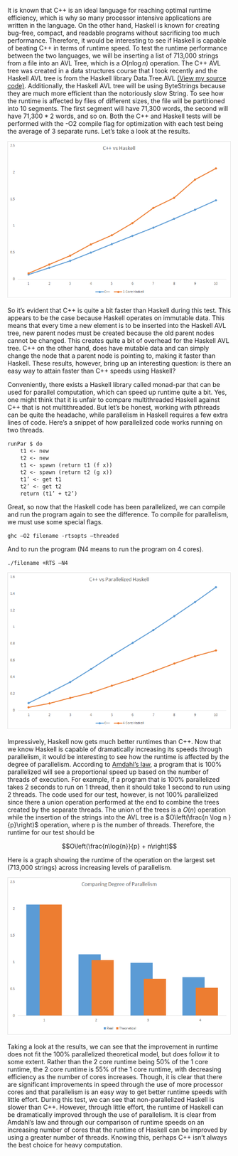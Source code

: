 It is known that C++ is an ideal language for reaching optimal runtime efficiency, which is why so many processor intensive applications are written in the language. On the other hand, Haskell is known for creating bug-free, compact, and readable programs without sacrificing too much performance. Therefore, it would be interesting to see if Haskell is capable of beating C++ in terms of runtime speed.
To test the runtime performance between the two languages, we will be inserting a list of 713,000 strings from a file into an AVL Tree, which is a $O(n \log n)$ operation. The C++ AVL tree was created in a data structures course that I took recently and the Haskell AVL tree is from the Haskell library Data.Tree.AVL [(View my source code)](https://github.com/CheriPai/AVLComparison). Additionally, the Haskell AVL tree will be using ByteStrings because they are much more efficient than the notoriously slow String. To see how the runtime is affected by files of different sizes, the file will be partitioned into 10 segments. The first segment will have 71,300 words, the second will have 71,300 * 2 words, and so on. Both the C++ and Haskell tests will be performed with the -O2 compile flag for optimization with each test being the average of 3 separate runs. Let’s take a look at the results.

![C++vHaskell](/img/CvsH.png)

So it’s evident that C++ is quite a bit faster than Haskell during this test. This appears to be the case because Haskell operates on immutable data. This means that every time a new element is to be inserted into the Haskell AVL tree, new parent nodes must be created because the old parent nodes cannot be changed. This creates quite a bit of overhead for the Haskell AVL tree. C++ on the other hand, does have mutable data and can simply change the node that a parent node is pointing to, making it faster than Haskell. These results, however, bring up an interesting question: is there an easy way to attain faster than C++ speeds using Haskell?

Conveniently, there exists a Haskell library called monad-par that can be used for parallel computation, which can speed up runtime quite a bit. Yes, one might think that it is unfair to compare multithreaded Haskell against C++ that is not multithreaded. But let’s be honest, working with pthreads can be quite the headache, while parallelism in Haskell requires a few extra lines of code. Here’s a snippet of how parallelized code works running on two threads.

```
runPar $ do
    t1 <- new
    t2 <- new
    t1 <- spawn (return t1 (f x))
    t2 <- spawn (return t2 (g x))
    t1’ <- get t1
    t2’ <- get t2
    return (t1’ + t2’)
```

Great, so now that the Haskell code has been parallelized, we can compile and run the program again to see the difference. To compile for parallelism, we must use some special flags.

```
ghc –O2 filename -rtsopts –threaded
```

And to run the program (N4 means to run the program on 4 cores).

```
./filename +RTS –N4
```

![C++vHaskell4](/img/CvsH4.png)

Impressively, Haskell now gets much better runtimes than C++. Now that we know Haskell is capable of dramatically increasing its speeds through parallelism, it would be interesting to see how the runtime is affected by the degree of parallelism.
According to [Amdahl’s law](http://en.wikipedia.org/wiki/Amdahl%27s_law), a program that is 100% parallelized will see a proportional speed up based on the number of threads of execution. For example, if a program that is 100% parallelized takes 2 seconds to run on 1 thread, then it should take 1 second to run using 2 threads. The code used for our test, however, is not 100% parallelized since there a union operation performed at the end to combine the trees created by the separate threads. The union of the trees is a $O(n)$ operation while the insertion of the strings into the AVL tree is a $O\left(\frac{n \log n }{p}\right)$ operation, where p is the number of threads. Therefore, the runtime for our test should be

$$O\left(\frac{n\log{n}}{p} + n\right)$$

Here is a graph showing the runtime of the operation on the largest set (713,000 strings) across increasing levels of parallelism.

![HaskellParallelization](/img/HParallelism.png)

Taking a look at the results, we can see that the improvement in runtime does not fit the 100% parallelized theoretical model, but does follow it to some extent. Rather than the 2 core runtime being 50% of the 1 core runtime, the 2 core runtime is 55% of the 1 core runtime, with decreasing efficiency as the number of cores increases. Though, it is clear that there are significant improvements in speed through the use of more processor cores and that parallelism is an easy way to get better runtime speeds with little effort. 
During this test, we can see that non-parallelized Haskell is slower than C++. However, through little effort, the runtime of Haskell can be dramatically improved through the use of parallelism. It is clear from Amdahl’s law and through our comparison of runtime speeds on an increasing number of cores that the runtime of Haskell can be improved by using a greater number of threads. Knowing this, perhaps C++ isn’t always the best choice for heavy computation.


